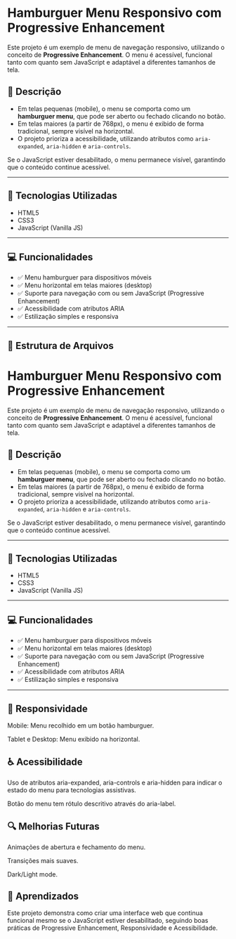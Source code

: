 # Hamburguer Menu Responsivo com Progressive Enhancement

Este projeto é um exemplo de menu de navegação responsivo, utilizando o conceito de **Progressive Enhancement**. O menu é acessível, funcional tanto com quanto sem JavaScript e adaptável a diferentes tamanhos de tela.

## 📜 Descrição

- Em telas pequenas (mobile), o menu se comporta como um **hamburguer menu**, que pode ser aberto ou fechado clicando no botão.
- Em telas maiores (a partir de 768px), o menu é exibido de forma tradicional, sempre visível na horizontal.
- O projeto prioriza a acessibilidade, utilizando atributos como `aria-expanded`, `aria-hidden` e `aria-controls`.

Se o JavaScript estiver desabilitado, o menu permanece visível, garantindo que o conteúdo continue acessível.

---

## 🚀 Tecnologias Utilizadas

- HTML5
- CSS3
- JavaScript (Vanilla JS)

---

## 💻 Funcionalidades

- ✅ Menu hamburguer para dispositivos móveis
- ✅ Menu horizontal em telas maiores (desktop)
- ✅ Suporte para navegação com ou sem JavaScript (Progressive Enhancement)
- ✅ Acessibilidade com atributos ARIA
- ✅ Estilização simples e responsiva

---

## 📂 Estrutura de Arquivos

# Hamburguer Menu Responsivo com Progressive Enhancement

Este projeto é um exemplo de menu de navegação responsivo, utilizando o conceito de **Progressive Enhancement**. O menu é acessível, funcional tanto com quanto sem JavaScript e adaptável a diferentes tamanhos de tela.

## 📜 Descrição

- Em telas pequenas (mobile), o menu se comporta como um **hamburguer menu**, que pode ser aberto ou fechado clicando no botão.
- Em telas maiores (a partir de 768px), o menu é exibido de forma tradicional, sempre visível na horizontal.
- O projeto prioriza a acessibilidade, utilizando atributos como `aria-expanded`, `aria-hidden` e `aria-controls`.

Se o JavaScript estiver desabilitado, o menu permanece visível, garantindo que o conteúdo continue acessível.

---

## 🚀 Tecnologias Utilizadas

- HTML5
- CSS3
- JavaScript (Vanilla JS)

---

## 💻 Funcionalidades

- ✅ Menu hamburguer para dispositivos móveis
- ✅ Menu horizontal em telas maiores (desktop)
- ✅ Suporte para navegação com ou sem JavaScript (Progressive Enhancement)
- ✅ Acessibilidade com atributos ARIA
- ✅ Estilização simples e responsiva

---

## 📱 Responsividade

Mobile: Menu recolhido em um botão hamburguer.

Tablet e Desktop: Menu exibido na horizontal.

## ♿ Acessibilidade

Uso de atributos aria-expanded, aria-controls e aria-hidden para indicar o estado do menu para tecnologias assistivas.

Botão do menu tem rótulo descritivo através do aria-label.

## 🔍 Melhorias Futuras

Animações de abertura e fechamento do menu.

Transições mais suaves.

Dark/Light mode.

## 🧠 Aprendizados

Este projeto demonstra como criar uma interface web que continua funcional mesmo se o JavaScript estiver desabilitado, seguindo boas práticas de Progressive Enhancement, Responsividade e Acessibilidade.
